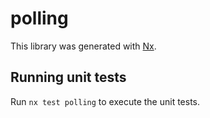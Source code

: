# polling

This library was generated with [Nx](https://nx.dev).

## Running unit tests

Run `nx test polling` to execute the unit tests.
